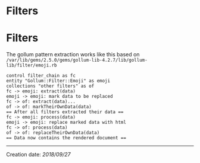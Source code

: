 # Filters
# Filters

The gollum pattern extraction works like this based on `/var/lib/gems/2.5.0/gems/gollum-lib-4.2.7/lib/gollum-lib/filter/emoji.rb`

``` uml
control filter_chain as fc
entity "Gollum::Filter::Emoji" as emoji
collections "other filters" as of
fc -> emoji: extract(data)
emoji -> emoji: mark data to be replaced
fc -> of: extract(data)...
of -> of: markTheirOwnData(data)
== After all filters extracted their data ==
fc -> emoji: process(data)
emoji -> emoji: replace marked data with html
fc -> of: process(data)
of -> of: replaceTheirOwnData(data)
== Data now contains the rendered document ==
```

* * *
Creation date: _2018/09/27_
